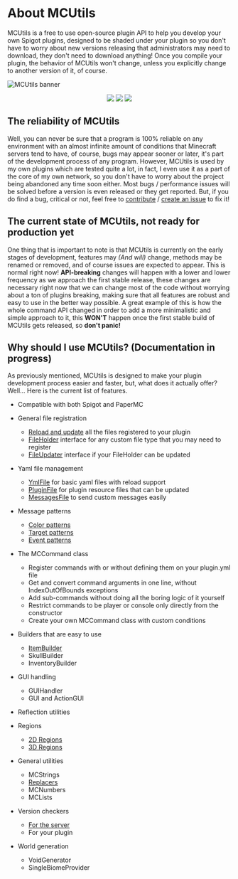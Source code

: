 # About MCUtils
MCUtils is a free to use open-source plugin API to help you develop your own Spigot plugins, designed to be shaded under your plugin so you don't have to worry about new versions releasing that administrators may need to download, they don't need to download anything! Once you compile your plugin, the behavior of MCUtils won't change, unless you explicitly change to another version of it, of course.

![MCUtils banner](https://user-images.githubusercontent.com/63256529/192231939-b606878c-4436-4d74-9cb6-b78ce6850240.jpg)
<div align=center>
<a href="https://www.codefactor.io/repository/github/xdec0de/mcutils"><img src="https://www.codefactor.io/repository/github/xdec0de/mcutils/badge"</img></a>
<a href="https://app.codacy.com/gh/xDec0de/MCUtils/"><img src="https://app.codacy.com/project/badge/Grade/2d121db7e16749f49cdc3cdd897da9fe"></img></a>
<a href="https://github.com/xDec0de/MCUtils/actions/workflows/build.yml"><img src="https://img.shields.io/github/actions/workflow/status/xDec0de/MCUtils/build.yml?branch=master"</img></a>
</div>

## The reliability of MCUtils
Well, you can never be sure that a program is 100% reliable on any environment with an almost infinite amount of conditions that Minecraft servers tend to have, of course, bugs may appear sooner or later, it's part of the development process of any program. However, MCUtils is used by my own plugins which are tested quite a lot, in fact, I even use it as a part of the core of my own network, so you don't have to worry about the project being abandoned any time soon either. Most bugs / performance issues will be solved before a version is even released or they get reported. But, if you do find a bug, critical or not, feel free to [contribute](https://github.com/xDec0de/MCUtils/blob/master/CONTRIBUTING.md) / [create an issue](https://github.com/xDec0de/MCUtils/issues/new/choose) to fix it!

## The current state of MCUtils, not ready for production yet
One thing that is important to note is that MCUtils is currently on the early stages of development, features may *(And will)* change, methods may be renamed or removed, and of course issues are expected to appear. This is normal right now! **API-breaking** changes will happen with a lower and lower frequency as we approach the first stable release, these changes are necessary right now that we can change most of the code without worrying about a ton of plugins breaking, making sure that all features are robust and easy to use in the better way possible. A great example of this is how the whole command API changed in order to add a more minimalistic and simple approach to it, this **WON'T** happen once the first stable build of MCUtils gets released, so **don't panic!**

## Why should I use MCUtils? (Documentation in progress)
As previously mentioned, MCUtils is designed to make your plugin development process easier and faster, but, what does it actually offer? Well... Here is the current list of features.

- Compatible with both Spigot and PaperMC

- General file registration
  - [Reload and update](https://mcutils.codersky.net/file-types/messagesfile) all the files registered to your plugin
  - [FileHolder](https://mcutils.codersky.net/file-types#fileholder-and-fileupdater) interface for any custom file type that you may need to register
  - [FileUpdater](https://mcutils.codersky.net/file-types#fileholder-and-fileupdater) interface if your FileHolder can be updated

- Yaml file management
  - [YmlFile](https://mcutils.codersky.net/file-types/ymlfile) for basic yaml files with reload support
  - [PluginFile](https://mcutils.codersky.net/file-types/pluginfile) for plugin resource files that can be updated
  - [MessagesFile](https://mcutils.codersky.net/file-types/messagesfile) to send custom messages easily

- Message patterns
  - [Color patterns](https://mcutils.codersky.net/chat-features/color-patterns)
  - [Target patterns](https://mcutils.codersky.net/chat-features/target-patterns)
  - [Event patterns](https://mcutils.codersky.net/chat-features/event-patterns)

- The MCCommand class
  - Register commands with or without defining them on your plugin.yml file
  - Get and convert command arguments in one line, without IndexOutOfBounds exceptions
  - Add sub-commands without doing all the boring logic of it yourself
  - Restrict commands to be player or console only directly from the constructor
  - Create your own MCCommand class with custom conditions

- Builders that are easy to use
  - [ItemBuilder](https://mcutils.codersky.net/items-and-inventories/itembuilder)
  - SkullBuilder
  - InventoryBuilder

- GUI handling
  - GUIHandler
  - GUI and ActionGUI

- Reflection utilities

- Regions
    - [2D Regions](https://mcutils.codersky.net/regions/2d-regions)
    - [3D Regions](https://mcutils.codersky.net/regions/3d-regions)

- General utilities
    - MCStrings
    - [Replacers](https://mcutils.codersky.net/chat-features/replacers)
    - MCNumbers
    - MCLists

- Version checkers
    - [For the server](https://mcutils.codersky.net/getting-started/checking-server-version)
    - For your plugin

- World generation
    - VoidGenerator
    - SingleBiomeProvider
